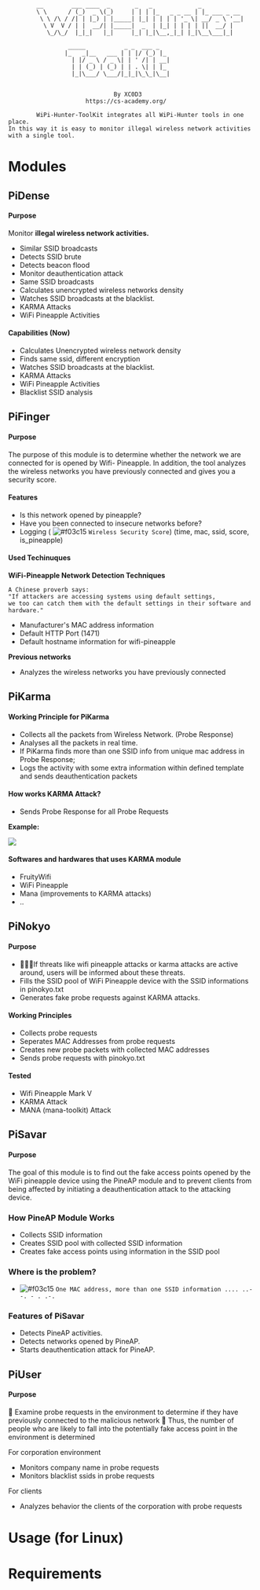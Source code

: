 ```
		__        ___ ____  _       _   _             _            
		\ \      / (_)  _ \(_)     | | | |_   _ _ __ | |_ ___ _ __ 
		 \ \ /\ / /| | |_) | |_____| |_| | | | | '_ \| __/ _ \ '__|
		  \ V  V / | |  __/| |_____|  _  | |_| | | | | ||  __/ |   
		   \_/\_/  |_|_|   |_|     |_| |_|\__,_|_| |_|\__\___|_|   
                                                           
				 _____           _ _  ___ _   
				|_   _|__   ___ | | |/ (_) |_ 
				  | |/ _ \ / _ \| | ' /| | __|
				  | | (_) | (_) | | . \| | |_ 
				  |_|\___/ \___/|_|_|\_\_|\__|
            

			                  By XC0D3
			       	  https://cs-academy.org/
                  
	    WiPi-Hunter-ToolKit integrates all WiPi-Hunter tools in one place.
In this way it is easy to monitor illegal wireless network activities with a single tool.
```

# Modules

## PiDense
#### Purpose

Monitor  **illegal wireless network activities.**

+ Similar SSID broadcasts
+ Detects SSID brute
+ Detects beacon flood
+ Monitor deauthentication attack
+ Same SSID broadcasts
+ Calculates unencrypted wireless networks density
+ Watches SSID broadcasts at the blacklist.
+ KARMA Attacks
+ WiFi Pineapple Activities

#### Capabilities (Now)

+ Calculates Unencrypted wireless network density
+ Finds same ssid, different encryption
+ Watches SSID broadcasts at the blacklist.
+ KARMA Attacks
+ WiFi Pineapple Activities
+ Blacklist SSID analysis

## PiFinger
#### Purpose

The purpose of this module is to determine whether the network we are connected for is opened by Wifi- Pineapple. In addition, the tool analyzes the wireless networks you have previously connected and gives you a security score.

#### Features

* Is this network opened by pineapple?
* Have you been connected to insecure networks before?
* Logging  (
![#f03c15](https://placehold.it/15/f03c15/000000?text=+) `Wireless Security Score`)
(time, mac, ssid, score, is_pineapple)

#### Used Techinuques

**WiFi-Pineapple Network Detection Techniques**

```
A Chinese proverb says:
"If attackers are accessing systems using default settings, 
we too can catch them with the default settings in their software and hardware."
```

* Manufacturer's MAC address information
* Default HTTP Port (1471)
* Default hostname information for wifi-pineapple

**Previous networks**

* Analyzes the wireless networks you have previously connected

## PiKarma
#### Working Principle for PiKarma

+ Collects all the packets from Wireless Network. (Probe Response) 
+ Analyses all the packets in real time.
+ If PiKarma finds more than one SSID info from unique mac address in Probe Response;
+ Logs the activity with some extra information within defined template and sends deauthentication packets 


#### How works KARMA Attack?

+ Sends Probe Response for all Probe Requests

**Example:**

<img src="https://github.com/besimaltnok/pikarma/blob/master/karma.gif">


#### Softwares and hardwares that uses KARMA module

+ FruityWifi
+ WiFi Pineapple
+ Mana (improvements to KARMA attacks)
+ ..

## PiNokyo
#### Purpose
+ 🍓🤥🍍If threats like wifi pineapple attacks or karma attacks are active around, users will be informed about these threats. 
+ Fills the SSID pool of WiFi Pineapple device with the SSID informations in pinokyo.txt
+ Generates fake probe requests against KARMA attacks.


#### Working Principles

+ Collects probe requests
+ Seperates MAC Addresses from probe requests
+ Creates new probe packets with collected MAC addresses
+ Sends probe requests with pinokyo.txt

#### Tested

+ Wifi Pineapple Mark V
+ KARMA Attack
+ MANA (mana-toolkit) Attack

## PiSavar
#### Purpose

The goal of this module is to find out the fake access points opened by the WiFi pineapple device using the PineAP module and to prevent clients from being affected by initiating a deauthentication attack to the attacking device.


### How PineAP Module Works

* Collects SSID information
* Creates SSID pool with collected SSID information
* Creates fake access points using information in the SSID pool

### Where is the problem?

- ![#f03c15](https://placehold.it/15/f03c15/000000?text=+) `One MAC address, more than one SSID information .... ..- -. - . .-. `


### Features of PiSavar

* Detects PineAP activities. 
* Detects networks opened by PineAP.
* Starts deauthentication attack for PineAP.

## PiUser
#### Purpose

📡 Examine probe requests in the environment to determine if they have previously connected to the malicious network
📡 Thus, the number of people who are likely to fall into the potentially fake access point in the environment is determined

For corporation environment

+ Monitors company name in probe requests
+ Monitors blacklist ssids in probe requests

For clients

+ Analyzes behavior the clients of the corporation with probe requests

# Usage (for Linux)

# Requirements